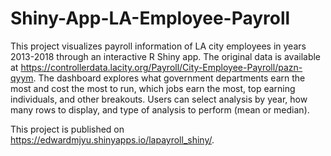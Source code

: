 # Shiny-App-LA-Employee-Payroll

This project visualizes payroll information of LA city employees in years 2013-2018 through an interactive R Shiny app. The original data is available at https://controllerdata.lacity.org/Payroll/City-Employee-Payroll/pazn-qyym. The dashboard explores what government departments earn the most and cost the most to run, which jobs earn the most, top earning individuals, and other breakouts. Users can select analysis by year, how many rows to display, and type of analysis to perform (mean or median). 

This project is published on https://edwardmjyu.shinyapps.io/lapayroll_shiny/.

